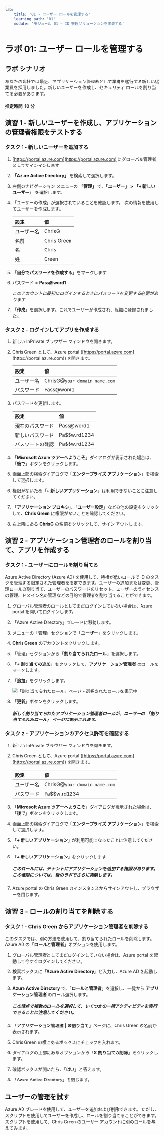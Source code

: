 ```yaml
---
lab:
    title: '01 - ユーザー ロールを管理する'
    learning path: '01'
    module: 'モジュール 01 – ID 管理ソリューションを実装する'
---
```


# ラボ 01: ユーザー ロールを管理する

## ラボ シナリオ

あなたの会社では最近、アプリケーション管理者として業務を遂行する新しい従業員を採用しました。新しいユーザーを作成し、セキュリティ ロールを割り当てる必要があります。

#### 推定時間: 10 分

## 演習 1 - 新しいユーザーを作成し、アプリケーションの管理者権限をテストする

### タスク 1 - 新しいユーザーを追加する

1. [https://portal.azure.com](https://portal.azure.com) にグローバル管理者としてサインインします

2. **「Azure Active Directory」** を検索して選択します。

3. 左側のナビゲーション メニューの **「管理」** で、**「ユーザー」 > 「+ 新しいユーザー」** を選択します。

4. 「ユーザーの作成」が選択されていることを確認します。  次の情報を使用してユーザーを作成します。

    | **設定**| **値**|
    | :--- | :--- |
    | ユーザー名| ChrisG|
    | 名前| Chris Green|
    | 名| Chris|
    | 姓| Green|

5. 「**自分でパスワードを作成する**」をマークします

6. パスワード = **Pass@word1**

     *このアカウントに最初にログインするときにパスワードを変更する必要があります*

7. 「**作成**」を選択します。これでユーザーが作成され、組織に登録されました。

### タスク 2 - ログインしてアプリを作成する

1. 新しい InPrivate ブラウザー ウィンドウを開きます。
2. Chris Green として、Azure portal ([https://portal.azure.com](https://portal.azure.com)) を開きます。

    | **設定**| **値**|
    | :--- | :--- |
    | ユーザー名| ChrisG@`your domain name.com`|
    | パスワード| Pass@word1|

3. パスワードを更新します。

    | **設定**| **値**|
    | :--- | :--- |
    | 現在のパスワード| Pass@word1|
    | 新しいパスワード| Pa$$w.rd1234|
    | パスワードの確認| Pa$$w.rd1234|

4. 「**Microsoft Azure ツアーへようこそ**」ダイアログが表示された場合は、「**後で**」ボタンをクリックします。

5. 画面上部の検索ダイアログで「**エンタープライズ アプリケーション**」を検索して選択します。
6. 権限がないため「**+ 新しいアプリケーション**」は利用できないことに注意してください。
7. 「**アプリケーション プロキシ**」、「**ユーザー設定**」などの他の設定をクリックして、**Chris Green** に権限がないことを確認してください。
8. 右上隅にある **ChrisG** の名前をクリックして、サイン アウトします。

## 演習 2 - アプリケーション管理者のロールを割り当て、アプリを作成する

### タスク 1 - ユーザーにロールを割り当てる

Azure Active Directory (Azure AD) を使用して、特権が低いロールで ID のタスクを管理する限定された管理者を指定できます。ユーザーの追加または変更、管理ロールの割り当て、ユーザーのパスワードのリセット、ユーザーのライセンスの管理、ドメイン名の管理などの目的で管理者を割り当てることができます。

1. グローバル管理者のロールとしてまだログインしていない場合は、Azure portal を開いてログインします。
2. 「Azure Active Directory」ブレードに移動します。
3. メニューの「管理」セクションで「**ユーザー**」をクリックします。
4. **Chris Green** のアカウントをクリックします。
5. 「管理」セクションから「**割り当てられたロール**」を選択します。
6. 「**+ 割り当ての追加**」をクリックして、**アプリケーション管理者** のロールをマークします。
7. 「**追加**」をクリックします。

    ![「割り当てられたロール」ページ - 選択されたロールを表示中](./media/directory-role-select-role.png)

8. 「**更新**」ボタンをクリックします。

     ##### 新しく割り当てられたアプリケーション管理者ロールが、ユーザーの **「割り当てられたロール」** ページに表示されます。

### タスク 2 - アプリケーションのアクセス許可を確認する

1. 新しい InPrivate ブラウザー ウィンドウを開きます。
2. Chris Green として、Azure portal ([https://portal.azure.com](https://portal.azure.com)) を開きます。

    | **設定**| **値**|
    | :--- | :--- |
    | ユーザー名| ChrisG@`your domain name.com`|
    | パスワード| Pa$$w.rd1234|

3. 「**Microsoft Azure ツアーへようこそ**」ダイアログが表示された場合は、「**後で**」ボタンをクリックします。
4. 画面上部の検索ダイアログで「**エンタープライズ アプリケーション**」を検索して選択します。
5. 「**+ 新しいアプリケーション**」が利用可能になったことに注意してください。
6. 「**+ 新しいアプリケーション**」をクリックします

     ##### このロールには、テナントにアプリケーションを追加する権限があります。  この権限については、後のラボでさらに実験します。

7. Azure portal の Chris Green のインスタンスからサインアウトし、ブラウザーを閉じます。

## 演習 3 - ロールの割り当てを削除する

### タスク 1 - Chris Green からアプリケーション管理者を削除する

このタスクでは、別の方法を使用して、割り当てられたロールを削除します。 Azure AD の「**ロールと管理者**」オプションを使用します。

1. グローバル管理者としてまだログインしていない場合は、Azure portal を起動して今すぐログインしてください。
2. 検索ボックスに「**Azure Active Directory**」と入力し、Azure AD を起動します。
3. **Azure Active Directory** で、「**ロールと管理者**」を選択し、一覧から **アプリケーション管理者** のロール選択します。

     ##### この時点で複数のロールを選択して、いくつかの一括アクティビティを実行できることに注意してください。

4. 「**アプリケーション管理者 | の割り当て**」ページに、Chris Green の名前が表示されます。
5. Chris Green の横にあるボックスにチェックを入れます。
6. ダイアログの上部にあるオプションから「**X 割り当ての削除**」をクリックします。
7. 確認ボックスが開いたら、「**はい**」と答えます。
8. 「Azure Active Directory」を閉じます。

## ユーザーの管理を試す

Azure AD ブレードを使用して、ユーザーを追加および削除できます。  ただし、スクリプトを使用してユーザーを作成し、ロールを割り当てることができます。  スクリプトを使用して、Chris Green のユーザー アカウントに別のロールを与えてみます。
